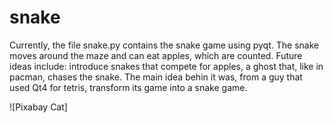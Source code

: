 # snake
Currently, the file snake.py contains the snake game using pyqt. The snake moves around the maze and can eat apples, which are counted.
Future ideas include: introduce snakes that compete for apples, a ghost that, like in pacman, chases the snake. The main idea behin it was, from a guy that used Qt4 for tetris, transform its game into a snake game.

![Pixabay Cat]
